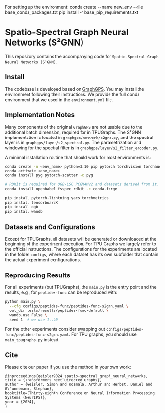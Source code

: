 
For setting up the environment:
conda create --name new_env --file base_conda_packages.txt
pip install -r base_pip_requirements.txt





# Spatio-Spectral Graph Neural Networks (S²GNN)

This repository contains the accompanying code for `Spatio-Spectral Graph Neural Networks (S²GNN)`.

## Install

The codebase is developed based on [GraphGPS](https://github.com/rampasek/GraphGPS). You may install the environment following their instructions. We provide the full conda environment that we used in the `environment.yml` file.

## Implementation Notes

Many components of the original `GraphGPS` are not usable due to the additional batch dimension, required for in TPUGraphs. The S²GNN implementation is located in `graphgps/network/s2gnn.py`, and the spectral layer is in `graphgps/layer/s2_spectral.py`. The parametrization and windowing for the spectral filter is in `graphgps/layer/s2_filter_encoder.py`.

A minimal installation routine that should work for most environments is:
```bash
conda create -n <env_name> python=3.10 pip pytorch torchvision torchaudio pytorch-cuda=<cuda_version> -c pytorch -c nvidia
conda activate <env_name>
conda install pyg pytorch-scatter -c pyg

# RDKit is required for OGB-LSC PCQM4Mv2 and datasets derived from it.  
conda install openbabel fsspec rdkit -c conda-forge

pip install pytorch-lightning yacs torchmetrics
pip install tensorboardX
pip install ogb
pip install wandb
```

## Datasets and Configurations

Except for TPUGraphs, all datasets will be generated or downloaded at the beginning of the experiment execution. For TPU Graphs we largely refer to the official instructions. The configurations for the experiments are located in the folder `configs`, where each dataset has its own subfolder that contain the actual experiment configurations.

## Reproducing Results

For all experiments (but TPUGraphs), the `main.py` is the entry point and the results, e.g., for `peptides-func` can be reproduced with:

```bash
python main.py \
  --cfg configs/peptides-func/peptides-func-s2gnn.yaml \
  out_dir tests/results/peptides-func-default \
  wandb.use False \
  seed 1  # we use 1..10
```

For the other experiments consider swapping out `configs/peptides-func/peptides-func-s2gnn.yaml`. For TPU graphs, you should use `main_tpugraphs.py` instead.

## Cite
Please cite our paper if you use the method in your own work:

```
@inproceedings{geisler2024_spatio-spectral_graph_neural_networks,
title = {Transformers Meet Directed Graphs},
author = {Geisler, Simon and Kosmala, Arthur and Herbst, Daniel and G\"unnemann, Stephan},
booktitle={Thirty-eighth Conference on Neural Information Processing Systems (NeurIPS)},
year = {2024},
}
```
